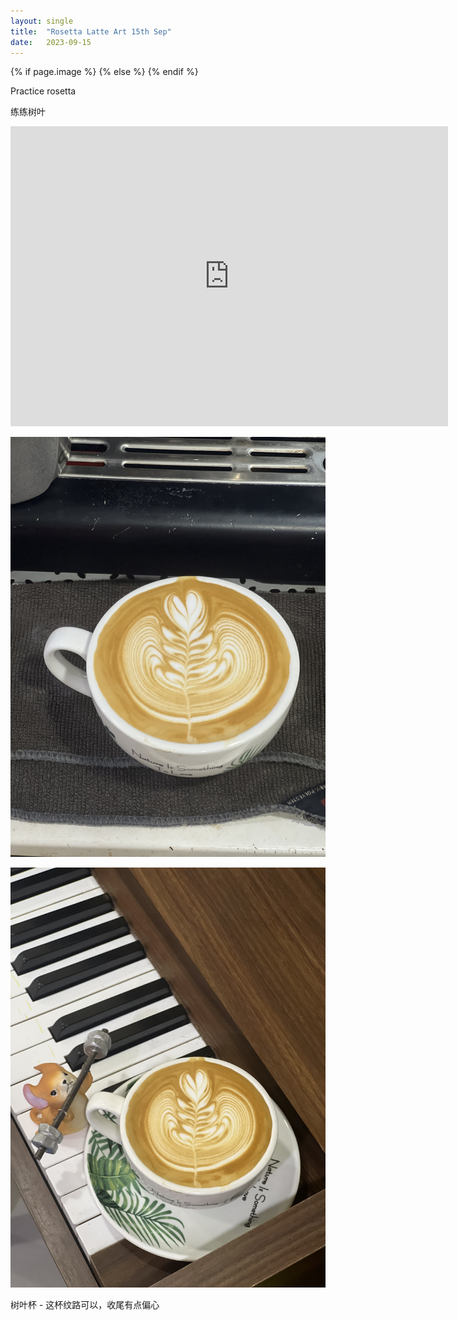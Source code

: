 ```yaml
---
layout: single
title:  "Rosetta Latte Art 15th Sep"
date:   2023-09-15
---
```

{% if page.image %}
  <meta property="og:image" content="/assets/img/2023/09/15/IMG_7618.jpg">
{% else %}
  <meta property="og:image" content="/assets/img/2023/09/15/IMG_7618.jpg">
{% endif %}

<meta property="og:description" content="Rosetta Latte Art 15th Sep" />


Practice rosetta

练练树叶



<div class="embed-container">
  <iframe
      src="https://www.youtube.com/embed/5rmM0TAtNuA"
      width="700"
      height="480"
      frameborder="0"
      allowfullscreen="true">
  </iframe>
</div>



![](/assets/img/2023/09/15/IMG_7618.jpg)

![](/assets/img/2023/09/15/IMG_7620.jpg)


树叶杯 - 这杯纹路可以，收尾有点偏心
